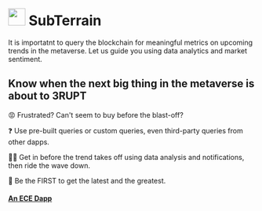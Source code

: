 #  <img src="https://user-images.githubusercontent.com/61543012/197379089-210fdb6e-4b55-4e7a-8080-e2ac88f2a4f6.png" height="35" width="35" align-items="center" justify-content="center" /> SubTerrain
It is importatnt to query the blockchain for meaningful metrics on upcoming trends in the metaverse. Let us guide you using data analytics and market sentiment.

## Know when the next big thing in the metaverse is about to 3RUPT

😡 Frustrated? Can't seem to buy before the blast-off? 

❓ Use pre-built queries or custom queries, even third-party queries from other dapps.

🔺🔻 Get in before the trend takes off using data analysis and notifications, then ride the wave down.

🚩 Be the FIRST to get the latest and the greatest.

#### [An ECE Dapp](https://github.com/eliascharlese)
